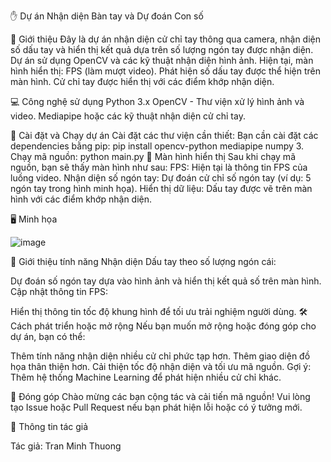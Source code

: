 ✋ Dự án Nhận diện Bàn tay và Dự đoán Con số

📌 Giới thiệu
Đây là dự án nhận diện cử chỉ tay thông qua camera, nhận diện số dấu tay và hiển thị kết quả dựa trên số lượng ngón tay được nhận diện.
Dự án sử dụng OpenCV và các kỹ thuật nhận diện hình ảnh.
Hiện tại, màn hình hiển thị:
FPS (làm mượt video).
Phát hiện số dấu tay được thể hiện trên màn hình.
Cử chỉ tay được hiển thị với các điểm khớp nhận diện.

💻 Công nghệ sử dụng
Python 3.x
OpenCV - Thư viện xử lý hình ảnh và video.
Mediapipe hoặc các kỹ thuật nhận diện cử chỉ tay.

📂 Cài đặt và Chạy dự án
Cài đặt các thư viện cần thiết:
Bạn cần cài đặt các dependencies bằng pip:
pip install opencv-python mediapipe numpy
3. Chạy mã nguồn:
python main.py
🚀 Màn hình hiển thị
Sau khi chạy mã nguồn, bạn sẽ thấy màn hình như sau:
FPS: Hiện tại là thông tin FPS của luồng video.
Nhận diện số ngón tay: Dự đoán cử chỉ số ngón tay (ví dụ: 5 ngón tay trong hình minh họa).
Hiển thị dữ liệu: Dấu tay được vẽ trên màn hình với các điểm khớp nhận diện.

🖥️ Minh họa

![image](https://github.com/user-attachments/assets/dbc2a5ff-5d5b-424d-a360-82a5f1d59794)

📄 Giới thiệu tính năng
Nhận diện Dấu tay theo số lượng ngón cái:

Dự đoán số ngón tay dựa vào hình ảnh và hiển thị kết quả số trên màn hình.
Cập nhật thông tin FPS:

Hiển thị thông tin tốc độ khung hình để tối ưu trải nghiệm người dùng.
🛠️ Cách phát triển hoặc mở rộng
Nếu bạn muốn mở rộng hoặc đóng góp cho dự án, bạn có thể:

Thêm tính năng nhận diện nhiều cử chỉ phức tạp hơn.
Thêm giao diện đồ họa thân thiện hơn.
Cải thiện tốc độ nhận diện và tối ưu mã nguồn.
Gợi ý: Thêm hệ thống Machine Learning để phát hiện nhiều cử chỉ khác.

🤝 Đóng góp
Chào mừng các bạn cộng tác và cải tiến mã nguồn!
Vui lòng tạo Issue hoặc Pull Request nếu bạn phát hiện lỗi hoặc có ý tưởng mới.

📧 Thông tin tác giả

Tác giả: Tran Minh Thuong
